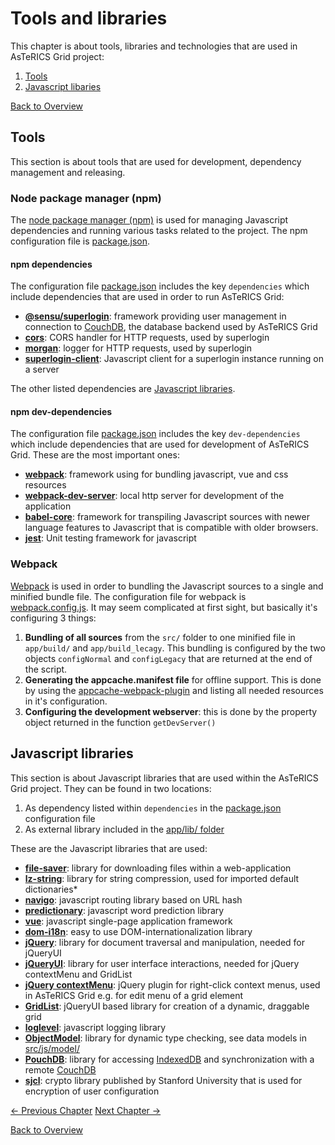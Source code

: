 # Tools and libraries
This chapter is about tools, libraries and technologies that are used in AsTeRICS Grid project:

1. [Tools](02_tools.md#tools)
1. [Javascript libaries](02_tools.md#javascript-libraries)

[Back to Overview](00_index.md)

## Tools
This section is about tools that are used for development, dependency management and releasing.

### Node package manager (npm)
The [node package manager (npm)](https://www.npmjs.com/) is used for managing Javascript dependencies and running various tasks related to the project. The npm configuration file is [package.json](https://github.com/asterics/AsTeRICS-Grid/blob/master/package.json).

#### npm dependencies
The configuration file [package.json](https://github.com/asterics/AsTeRICS-Grid/blob/master/package.json) includes the key `dependencies` which include dependencies that are used in order to run AsTeRICS Grid:
* **[@sensu/superlogin](https://github.com/sen-su/superlogin)**: framework providing user management in connection to [CouchDB](http://couchdb.apache.org/), the database backend used by AsTeRICS Grid
* **[cors](https://www.npmjs.com/package/cors)**: CORS handler for HTTP requests, used by superlogin
* **[morgan](https://www.npmjs.com/package/morgan)**: logger for HTTP requests, used by superlogin
* **[superlogin-client](https://www.npmjs.com/package/superlogin-client)**: Javascript client for a superlogin instance running on a server

The other listed dependencies are [Javascript libraries](02_tools.md#javascript-libraries).

#### npm dev-dependencies
The configuration file [package.json](https://github.com/asterics/AsTeRICS-Grid/blob/master/package.json) includes the key `dev-dependencies` which include dependencies that are used for development of AsTeRICS Grid. These are the most important ones:
* **[webpack](https://www.npmjs.com/package/webpack)**: framework using for bundling javascript, vue and css resources
* **[webpack-dev-server](https://www.npmjs.com/package/webpack-dev-server)**: local http server for development of the application
* **[babel-core](https://www.npmjs.com/package/babel-core)**: framework for transpiling Javascript sources with newer language features to Javascript that is compatible with older browsers.
* **[jest](https://www.npmjs.com/package/jest)**: Unit testing framework for javascript

<!-- TODO: link to explaining scripts, maybe in development section? -->

### Webpack

[Webpack](https://webpack.js.org/) is used in order to bundling the Javascript sources to a single and minified bundle file. The configuration file for webpack is [webpack.config.js](https://github.com/asterics/AsTeRICS-Grid/blob/master/webpack.config.js). It may seem complicated at first sight, but basically it's configuring 3 things:

1. **Bundling of all sources** from the `src/` folder to one minified file in `app/build/` and `app/build_lecagy`. This bundling is configured by the two objects `configNormal` and `configLegacy` that are returned at the end of the script.
1. **Generating the appcache.manifest file** for offline support. This is done by using the [appcache-webpack-plugin](https://www.npmjs.com/package/appcache-webpack-plugin) and listing all needed resources in it's configuration.
1. **Configuring the development webserver**: this is done by the property object returned in the function `getDevServer()`

## Javascript libraries
This section is about Javascript libraries that are used within the AsTeRICS Grid project. They can be found in two locations:

1. As dependency listed within `dependencies` in the [package.json](https://github.com/asterics/AsTeRICS-Grid/blob/master/package.json) configuration file
1. As external library included in the [app/lib/ folder](https://github.com/asterics/AsTeRICS-Grid/tree/master/app/lib)

These are the Javascript libraries that are used:
* **[file-saver](https://www.npmjs.com/package/file-saver)**: library for downloading files within a web-application
* **[lz-string](https://www.npmjs.com/package/lz-string)**: library for string compression, used for imported default dictionaries* 
* **[navigo](https://www.npmjs.com/package/navigo)**: javascript routing library based on URL hash
* **[predictionary](https://www.npmjs.com/package/predictionary)**: javascript word prediction library
* **[vue](https://www.npmjs.com/package/vue)**: javascript single-page application framework
* **[dom-i18n](https://github.com/ruyadorno/dom-i18n)**: easy to use DOM-internationalization library
* **[jQuery](https://jquery.com/)**: library for document traversal and manipulation, needed for jQueryUI
* **[jQueryUI](https://jqueryui.com/)**: library for user interface interactions, needed for jQuery contextMenu and GridList
* **[jQuery contextMenu](https://swisnl.github.io/jQuery-contextMenu/)**: jQuery plugin for right-click context menus, used in AsTeRICS Grid e.g. for edit menu of a grid element
* **[GridList](https://github.com/klues/grid)**: jQueryUI based library for creation of a dynamic, draggable grid
* **[loglevel](https://github.com/pimterry/loglevel)**: javascript logging library
* **[ObjectModel](https://objectmodel.js.org/)**: library for dynamic type checking, see data models in [src/js/model/](https://github.com/asterics/AsTeRICS-Grid/tree/master/src/js/model)
* **[PouchDB](https://pouchdb.com/)**: library for accessing [IndexedDB](https://developer.mozilla.org/en-US/docs/Web/API/IndexedDB_API) and synchronization with a remote [CouchDB](http://couchdb.apache.org/)
* **[sjcl](https://github.com/bitwiseshiftleft/sjcl)**: crypto library published by Stanford University that is used for encryption of user configuration

<!-- TODO: Tools and libraries related to data storage are covered in detail in:  -->

[&#x2190; Previous Chapter](01_structure.md) [Next Chapter &#x2192;](03_grid.md)

[Back to Overview](00_index.md)



